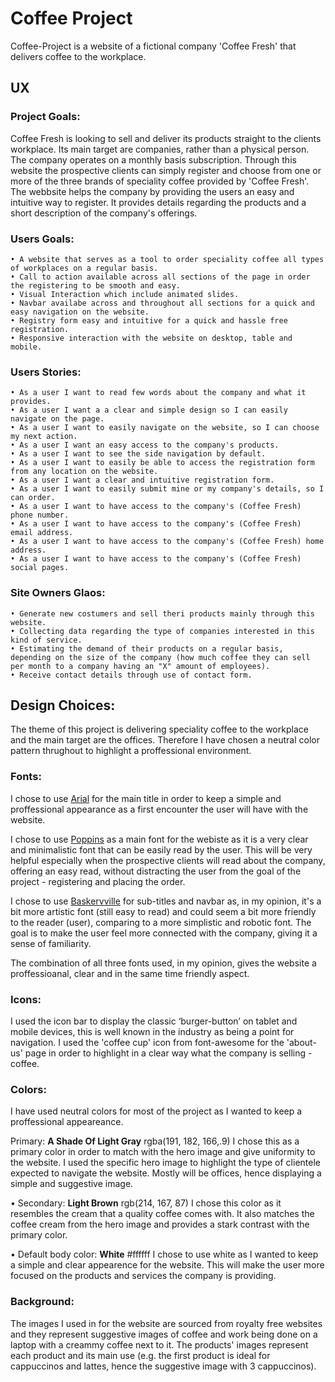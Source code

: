 # Coffee Project

Coffee-Project is a website of a fictional company 'Coffee Fresh' that delivers coffee to the workplace. 

## UX

### Project Goals: 

  Coffee Fresh is looking to sell and deliver its products straight to the clients workplace. Its main target are companies, rather than a physical person. 
  The company operates on a monthly basis subscription. Through this website the prospective clients can simply register and choose from one or more of the three brands of speciality coffee provided by 'Coffee Fresh'.
  The webbsite helps the company by providing the users an easy and intuitive way to register. It provides details regarding the products and a short description of the company's offerings.

### Users Goals:

    • A website that serves as a tool to order speciality coffee all types of workplaces on a regular basis.
    • Call to action available across all sections of the page in order the registering to be smooth and easy.
    • Visual Interaction which include animated slides.
    • Navbar availabe across and throughout all sections for a quick and easy navigation on the website.
    • Registry form easy and intuitive for a quick and hassle free registration.
    • Responsive interaction with the website on desktop, table and mobile.

### Users Stories:

    • As a user I want to read few words about the company and what it provides.
    • As a user I want a a clear and simple design so I can easily navigate on the page.
    • As a user I want to easily navigate on the website, so I can choose my next action.
    • As a user I want an easy access to the company's products.
    • As a user I want to see the side navigation by default.
    • As a user I want to easily be able to access the registration form from any location on the website.
    • As a user I want a clear and intuitive registration form.
    • As a user I want to easily submit mine or my company's details, so I can order.
    • As a user I want to have access to the company's (Coffee Fresh) phone number.
    • As a user I want to have access to the company's (Coffee Fresh) email address.
    • As a user I want to have access to the company's (Coffee Fresh) home address.
    • As a user I want to have access to the company's (Coffee Fresh) social pages.

### Site Owners Glaos:

    • Generate new costumers and sell theri products mainly through this website.
    • Collecting data regarding the type of companies interested in this kind of service.
    • Estimating the demand of their products on a regular basis, depending on the size of the company (how much coffee they can sell per month to a company having an "X" amount of employees).
    • Receive contact details through use of contact form. 

## Design Choices:

 The theme of this project is delivering speciality coffee to the workplace and the main target are the offices. Therefore I have chosen a neutral color pattern thrughout to highlight a proffessional environment.

### Fonts:

I chose to use [Arial](https://www.fonts.com/font/monotype/arial?QueryFontType=Web&src=GoogleWebFonts) for the main title in order to keep a simple and proffessional appearance as a first encounter the user will have with the website.

I chose to use [Poppins](https://fonts.google.com/specimen/Poppins) as a main font for the webiste as it is a very clear and minimalistic font that can be easily read by the user. This will be very helpful especially when the prospective clients will read about the company, offering an easy read, without distracting the user from the goal of the project - registering and placing the order.

I chose to use [Baskervville](https://fonts.google.com/specimen/Baskervville) for sub-titles and navbar as, in my opinion, it's a bit more artistic font (still easy to read) and could seem a bit more friendly to the reader (user), comparing to a more simplistic and robotic font. The goal is to make the user feel more connected with the company, giving it a sense of familiarity.

The combination of all three fonts used, in my opinion, gives the website a proffessioanal, clear and in the same time friendly aspect. 

### Icons:

I used the icon bar to display the classic ‘burger-button’ on tablet and mobile devices, this is well known in the industry as being a point for navigation. I used the 'coffee cup' icon from font-awesome for the 'about-us' page in order to highlight in a clear way what the company is selling - coffee.

### Colors:

I have used neutral colors for most of the project as I wanted to keep a proffessional appeareance. 

   Primary: **A Shade Of Light Gray** rgba(191, 182, 166,.9) I chose this as a primary color in order to match with the hero image and give uniformity to the website. I used the specific hero image to highlight the type of clientele expected to navigate the website. Mostly will be offices, hence displaying a simple and suggestive image.

  • Secondary: **Light Brown** rgb(214, 167, 87) I chose this color as it resembles the cream that a quality coffee comes with. It also matches the coffee cream from the hero image and provides a stark contrast with the primary color.

  • Default body color: **White** #ffffff I chose to use white as I wanted to keep a simple and clear appearence for the website. This will make the user more focused on the products and services the company is providing.

### Background:

The images I used in for the website are sourced from royalty free websites and they represent suggestive images of coffee and work being done on a laptop with a creammy coffee next to it. The products' images represent each product and its main use (e.g. the first product is ideal for cappuccinos and lattes, hence the suggestive image with 3 cappuccinos).





















